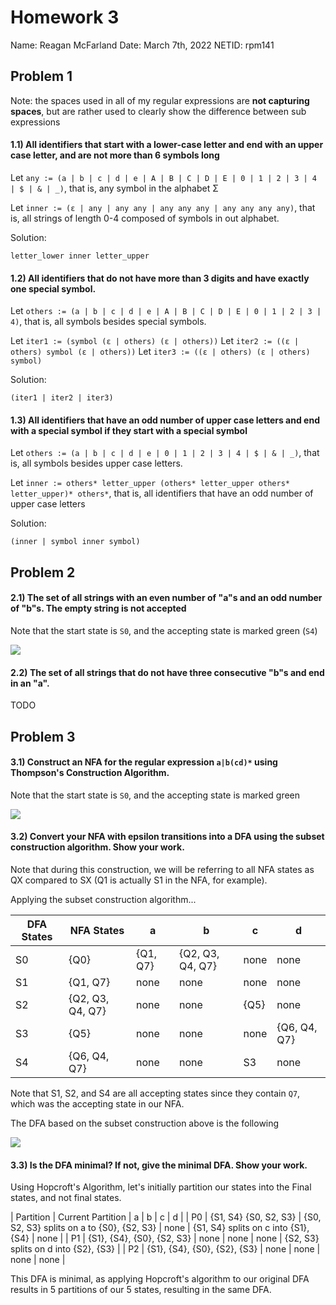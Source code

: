 # Homework 3

Name: Reagan McFarland
Date: March 7th, 2022
NETID: rpm141

## Problem 1

Note: the spaces used in all of my regular expressions are **not capturing spaces**, but are rather used to clearly show the difference between sub expressions

#### 1.1) All identifiers that start with a lower-case letter and end with an upper case letter, and are not more than 6 symbols long

Let `any := (a | b | c | d | e | A | B | C | D | E | 0 | 1 | 2 | 3 | 4 | $ | & | _)`, that is, any symbol in the alphabet Σ

Let `inner := (ε | any | any any | any any any | any any any any)`, that is, all strings of length 0-4 composed of symbols in out alphabet.

Solution:
```
letter_lower inner letter_upper
```

#### 1.2) All identifiers that do not have more than 3 digits and have exactly one special symbol.

Let `others := (a | b | c | d | e | A | B | C | D | E | 0 | 1 | 2 | 3 | 4)`, that is, all symbols besides special symbols.

Let `iter1 := (symbol (ε | others) (ε | others))`
Let `iter2 := ((ε | others) symbol (ε | others))`
Let `iter3 := ((ε | others) (ε | others) symbol)`

Solution:
```
(iter1 | iter2 | iter3)
```

#### 1.3) All identifiers that have an odd number of upper case letters and end with a special symbol if they start with a special symbol


Let `others := (a | b | c | d | e | 0 | 1 | 2 | 3 | 4 | $ | & | _)`, that is, all symbols besides upper case letters.

Let `inner := others* letter_upper (others* letter_upper others* letter_upper)* others*`, that is, all identifiers that have an odd number of upper case letters

Solution:
```
(inner | symbol inner symbol)
```

## Problem 2

#### 2.1) The set of all strings with an even number of "a"s and an odd number of "b"s. The empty string is not accepted

Note that the start state is `S0`, and the accepting state is marked green (`S4`)

![](https://i.gyazo.com/e83ee9542a2e599b77a1d7737f8b06e8.png)

#### 2.2) The set of all strings that do not have three consecutive "b"s and end in an "a".

TODO


## Problem 3

#### 3.1) Construct an NFA for the regular expression `a|b(cd)*` using Thompson's Construction Algorithm. 

Note that the start state is `S0`, and the accepting state is marked green

![](https://i.gyazo.com/e5e0fb37d4bdcfac6a9cc450622f381f.png)

#### 3.2) Convert your NFA with epsilon transitions into a DFA using the subset construction algorithm. Show your work.

Note that during this construction, we will be referring to all NFA states as QX compared to SX (Q1 is actually S1 in the NFA, for example).

Applying the subset construction algorithm...

| DFA States | NFA States | a          | b           | c            | d            |
| ---------- | ---------- | ---------- | ----------- | ------------ | ------------ |
| S0         | {Q0}       | {Q1, Q7}   | {Q2, Q3, Q4, Q7} | none    | none         |
| S1         | {Q1, Q7}   | none       | none        | none         | none         |
| S2         | {Q2, Q3, Q4, Q7} | none | none        | {Q5}         | none         |
| S3         | {Q5}       | none       | none        | none         | {Q6, Q4, Q7} |
| S4         | {Q6, Q4, Q7} | none     | none        | S3           | none         | 

Note that S1, S2, and S4 are all accepting states since they contain `Q7`, which was the accepting state in our NFA.

The DFA based on the subset construction above is the following

![](https://i.gyazo.com/42d075b0fe34ee693c9ab2056d26d051.png)

#### 3.3) Is the DFA minimal? If not, give the minimal DFA. Show your work.

Using Hopcroft's Algorithm, let's initially partition our states into the Final states, and not final states.

| Partition | Current Partition      | a       | b       | c         | d        |
| P0        | {S1, S4} {S0, S2, S3}  | {S0, S2, S3} splits on a to {S0}, {S2, S3}  | none    | {S1, S4} splits on c into {S1}, {S4}      | none |
| P1        | {S1}, {S4}, {S0}, {S2, S3} | none | none | none | {S2, S3} splits on d into {S2}, {S3} |
| P2        | {S1}, {S4}, {S0}, {S2}, {S3} | none | none | none | none |

This DFA is minimal, as applying Hopcroft's algorithm to our original DFA results in 5 partitions of our 5 states, resulting in the same DFA.

